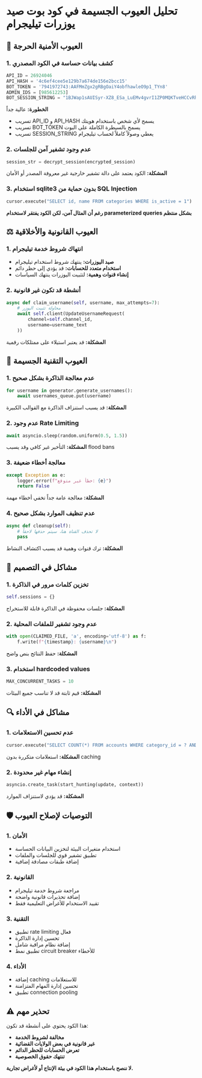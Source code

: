 # تحليل العيوب الجسيمة في كود بوت صيد يوزرات تيليجرام

## 🚨 العيوب الأمنية الحرجة

### 1. كشف بيانات حساسة في الكود المصدري
```python
API_ID = 26924046
API_HASH = '4c6ef4cee5e129b7a674de156e2bcc15'
BOT_TOKEN = '7941972743:AAFMmZgx2gRBgOaiY4obfhawleO9p1_TYn8'
ADMIN_IDS = [985612253]
BOT_SESSION_STRING = "1BJWap1sAUISyr-XZ8_ESa_LuEMv4gvrI1ZP0MQKTveHCCvRh7ZLHaLJPVlBExY6RHpc0yHu52TCK8Cqu3FoxKrOiGl2LdCHA6n1cVlFyan8N5_UWOAlYmRaagjODxJxlVF4XorGVI_Ml2RKcXvz71ZaBey9Y-K_Uofv-pHkN2nxG7cOdw45Dh-8Yr06Gg9b81wyUmfN0I8ZVlDsKlT68yup7zFU00VZbei6j7Ic2f8Y8So_rWCM2o8wKPwERR-mJ8A_ZOMjVinX8eFrkqbIxoYX52Si-K0z-c5jpHE2VLRsnqAhiR5iwnTc6iXbJTSUIwRzfrWbjuqVoyCZnwTUFfPfztgt-LcU="
```
**الخطورة:** عالية جداً
- تسريب API_ID و API_HASH يسمح لأي شخص باستخدام هويتك
- تسريب BOT_TOKEN يسمح بالسيطرة الكاملة على البوت
- تسريب SESSION_STRING يعطي وصولاً كاملاً لحساب تيليجرام

### 2. عدم وجود تشفير آمن للجلسات
```python
session_str = decrypt_session(encrypted_session)
```
**المشكلة:** الكود يعتمد على دالة تشفير خارجية غير معروفة المصدر أو الأمان

### 3. استخدام sqlite3 بدون حماية من SQL Injection
```python
cursor.execute("SELECT id, name FROM categories WHERE is_active = 1")
```
**رغم أن المثال آمن، لكن الكود يفتقر لاستخدام parameterized queries بشكل منتظم**

## ⚖️ العيوب القانونية والأخلاقية

### 1. انتهاك شروط خدمة تيليجرام
- **صيد اليوزرات:** ينتهك شروط استخدام تيليجرام
- **استخدام متعدد للحسابات:** قد يؤدي إلى حظر دائم
- **إنشاء قنوات وهمية:** لتثبيت اليوزرات ينتهك السياسات

### 2. أنشطة قد تكون غير قانونية
```python
async def claim_username(self, username, max_attempts=7):
    # محاولة تثبيت اليوزر
    await self.client(UpdateUsernameRequest(
        channel=self.channel_id,
        username=username_text
    ))
```
**المشكلة:** قد يعتبر استيلاء على ممتلكات رقمية

## 🔧 العيوب التقنية الجسيمة

### 1. عدم معالجة الذاكرة بشكل صحيح
```python
for username in generator.generate_usernames():
    await usernames_queue.put(username)
```
**المشكلة:** قد يسبب استنزاف الذاكرة مع القوالب الكبيرة

### 2. عدم وجود Rate Limiting
```python
await asyncio.sleep(random.uniform(0.5, 1.5))
```
**المشكلة:** التأخير غير كافي وقد يسبب flood bans

### 3. معالجة أخطاء ضعيفة
```python
except Exception as e:
    logger.error(f"خطأ غير متوقع: {e}")
    return False
```
**المشكلة:** معالجة عامة جداً تخفي أخطاء مهمة

### 4. عدم تنظيف الموارد بشكل صحيح
```python
async def cleanup(self):
    # لا تحذف القناة هنا، سيتم حذفها لاحقاً
    pass
```
**المشكلة:** ترك قنوات وهمية قد يسبب اكتشاف النشاط

## 🚫 مشاكل في التصميم

### 1. تخزين كلمات مرور في الذاكرة
```python
self.sessions = {}
```
**المشكلة:** جلسات محفوظة في الذاكرة قابلة للاستخراج

### 2. عدم وجود تشفير للملفات المحلية
```python
with open(CLAIMED_FILE, 'a', encoding='utf-8') as f:
    f.write(f"{timestamp}: {username}\n")
```
**المشكلة:** حفظ النتائج بنص واضح

### 3. استخدام hardcoded values
```python
MAX_CONCURRENT_TASKS = 10
```
**المشكلة:** قيم ثابتة قد لا تناسب جميع البيئات

## 🔍 مشاكل في الأداء

### 1. عدم تحسين الاستعلامات
```python
cursor.execute("SELECT COUNT(*) FROM accounts WHERE category_id = ? AND is_active = 1", (cat_id,))
```
**المشكلة:** استعلامات متكررة بدون caching

### 2. إنشاء مهام غير محدودة
```python
asyncio.create_task(start_hunting(update, context))
```
**المشكلة:** قد يؤدي لاستنزاف الموارد

## 🛡️ التوصيات لإصلاح العيوب

### 1. الأمان
- استخدام متغيرات البيئة لتخزين البيانات الحساسة
- تطبيق تشفير قوي للجلسات والملفات
- إضافة طبقات مصادقة إضافية

### 2. القانونية
- مراجعة شروط خدمة تيليجرام
- إضافة تحذيرات قانونية واضحة
- تقييد الاستخدام للأغراض التعليمية فقط

### 3. التقنية
- تطبيق rate limiting فعال
- تحسين إدارة الذاكرة
- إضافة نظام مراقبة شامل
- تطبيق نمط circuit breaker للأخطاء

### 4. الأداء
- إضافة caching للاستعلامات
- تحسين إدارة المهام المتزامنة
- تطبيق connection pooling

## ⚠️ تحذير مهم
هذا الكود يحتوي على أنشطة قد تكون:
- **مخالفة لشروط الخدمة**
- **غير قانونية في بعض الولايات القضائية**
- **تعرض الحسابات للحظر الدائم**
- **تنتهك حقوق الخصوصية**

**لا ننصح باستخدام هذا الكود في بيئة الإنتاج أو لأغراض تجارية.**